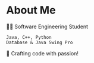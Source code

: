 <!-- ### Hi there 👋 -->


# About Me

👨‍💻 Software Engineering Student 
    
    Java, C++, Python 
    Database & Java Swing Pro 

🚀 Crafting code with passion!


<!--
**theblackethiopiandude/theblackethiopiandude** is a ✨ _special_ ✨ repository because its `README.md` (this file) appears on your GitHub profile.

Here are some ideas to get you started:

- 🔭 I’m currently working on ...
- 🌱 I’m currently learning ...
- 👯 I’m looking to collaborate on ...
- 🤔 I’m looking for help with ...
- 💬 Ask me about ...
- 📫 How to reach me: ...
- 😄 Pronouns: ...
- ⚡ Fun fact: ...
-->
